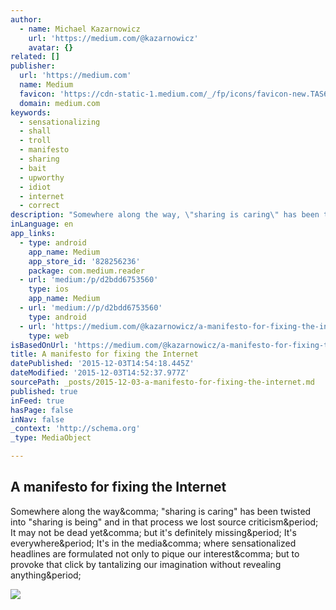 ```yaml
---
author:
  - name: Michael Kazarnowicz
    url: 'https://medium.com/@kazarnowicz'
    avatar: {}
related: []
publisher:
  url: 'https://medium.com'
  name: Medium
  favicon: 'https://cdn-static-1.medium.com/_/fp/icons/favicon-new.TAS6uQ-Y7kcKgi0xjcYHXw.ico'
  domain: medium.com
keywords:
  - sensationalizing
  - shall
  - troll
  - manifesto
  - sharing
  - bait
  - upworthy
  - idiot
  - internet
  - correct
description: "Somewhere along the way, \"sharing is caring\" has been twisted into \"sharing is being\" and in that process we lost source criticism. It may not be dead yet, but it's definitely missing. It's everywhere. It's in the media, where sensationalized headlines are formulated not only to pique our interest, but to provoke that click by tantalizing our imagination without revealing anything."
inLanguage: en
app_links:
  - type: android
    app_name: Medium
    app_store_id: '828256236'
    package: com.medium.reader
  - url: 'medium:/p/d2bdd6753560'
    type: ios
    app_name: Medium
  - url: 'medium://p/d2bdd6753560'
    type: android
  - url: 'https://medium.com/@kazarnowicz/a-manifesto-for-fixing-the-internet-d2bdd6753560'
    type: web
isBasedOnUrl: 'https://medium.com/@kazarnowicz/a-manifesto-for-fixing-the-internet-d2bdd6753560#.6yt91u89v'
title: A manifesto for fixing the Internet
datePublished: '2015-12-03T14:54:18.445Z'
dateModified: '2015-12-03T14:52:37.977Z'
sourcePath: _posts/2015-12-03-a-manifesto-for-fixing-the-internet.md
published: true
inFeed: true
hasPage: false
inNav: false
_context: 'http://schema.org'
_type: MediaObject

---
```

<article style=""><h1>A manifesto for fixing the Internet</h1><p>Somewhere along the way&amp;comma; "sharing is caring" has been twisted into "sharing is being" and in that process we lost source criticism&amp;period; It may not be dead yet&amp;comma; but it's definitely missing&amp;period; It's everywhere&amp;period; It's in the media&amp;comma; where sensationalized headlines are formulated not only to pique our interest&amp;comma; but to provoke that click by tantalizing our imagination without revealing anything&amp;period;</p><img src="https://cdn-images-1.medium.com/max/2000/1*SFoTcSRAEQYXySLljOA5VA.jpeg" /></article>